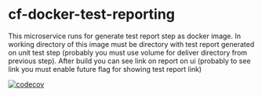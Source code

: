 cf-docker-test-reporting
==================
This microservice runs for generate test report step as docker image. In working directory of this image must be directory with test report generated on unit test step (probably you must use volume for deliver directory from previous step).
After build you can see link on report on ui (probably to see link you must enable 
future flag for showing test report link)


[![codecov](https://codecov.io/gh/codefresh-io/cf-docker-test-reporting/branch/master/graph/badge.svg?token=UHEXPBWN60)](https://codecov.io/gh/codefresh-io/cf-docker-test-reporting)


